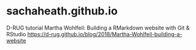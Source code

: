 # sachaheath.github.io
D-RUG tutorial
Martha Wohlfeil: Building a RMarkdown website with Git & RStudio
https://d-rug.github.io/blog/2018/Martha-Wohlfeil-building-a-website
